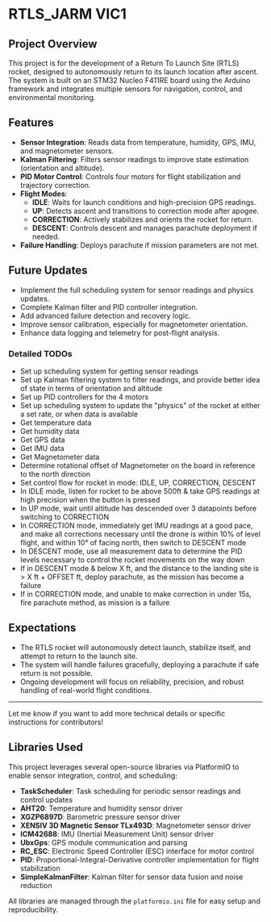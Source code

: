 
# RTLS_JARM VIC1

## Project Overview

This project is for the development of a Return To Launch Site (RTLS) rocket, designed to autonomously return to its launch location after ascent. The system is built on an STM32 Nucleo F411RE board using the Arduino framework and integrates multiple sensors for navigation, control, and environmental monitoring.

## Features

- **Sensor Integration**: Reads data from temperature, humidity, GPS, IMU, and magnetometer sensors.
- **Kalman Filtering**: Filters sensor readings to improve state estimation (orientation and altitude).
- **PID Motor Control**: Controls four motors for flight stabilization and trajectory correction.
- **Flight Modes**:
  - **IDLE**: Waits for launch conditions and high-precision GPS readings.
  - **UP**: Detects ascent and transitions to correction mode after apogee.
  - **CORRECTION**: Actively stabilizes and orients the rocket for return.
  - **DESCENT**: Controls descent and manages parachute deployment if needed.
- **Failure Handling**: Deploys parachute if mission parameters are not met.

## Future Updates

- Implement the full scheduling system for sensor readings and physics updates.
- Complete Kalman filter and PID controller integration.
- Add advanced failure detection and recovery logic.
- Improve sensor calibration, especially for magnetometer orientation.
- Enhance data logging and telemetry for post-flight analysis.

### Detailed TODOs

- Set up scheduling system for getting sensor readings
- Set up Kalman filtering system to filter readings, and provide better idea of state in terms of orientation and altitude
- Set up PID controllers for the 4 motors
- Set up scheduling system to update the "physics" of the rocket at either a set rate, or when data is available
- Get temperature data
- Get humidity data
- Get GPS data
- Get IMU data
- Get Magnetometer data
- Determine rotational offset of Magnetometer on the board in reference to the north direction
- Set control flow for rocket in mode: IDLE, UP, CORRECTION, DESCENT
- In IDLE mode, listen for rocket to be above 500ft & take GPS readings at high precision when the button is pressed
- In UP mode, wait until altitude has descended over 3 datapoints before switching to CORRECTION
- In CORRECTION mode, immediately get IMU readings at a good pace, and make all corrections necessary until the drone is within 10% of level flight, and within 10° of facing north, then switch to DESCENT mode
- In DESCENT mode, use all measurement data to determine the PID levels necessary to control the rocket movements on the way down
- If in DESCENT mode & below X ft, and the distance to the landing site is > X ft + OFFSET ft, deploy parachute, as the mission has become a failure
- If in CORRECTION mode, and unable to make correction in under 15s, fire parachute method, as mission is a failure

## Expectations

- The RTLS rocket will autonomously detect launch, stabilize itself, and attempt to return to the launch site.
- The system will handle failures gracefully, deploying a parachute if safe return is not possible.
- Ongoing development will focus on reliability, precision, and robust handling of real-world flight conditions.

---

Let me know if you want to add more technical details or specific instructions for contributors!

## Libraries Used

This project leverages several open-source libraries via PlatformIO to enable sensor integration, control, and scheduling:

- **TaskScheduler**: Task scheduling for periodic sensor readings and control updates
- **AHT20**: Temperature and humidity sensor driver
- **XGZP6897D**: Barometric pressure sensor driver
- **XENSIV 3D Magnetic Sensor TLx493D**: Magnetometer sensor driver
- **ICM42688**: IMU (Inertial Measurement Unit) sensor driver
- **UbxGps**: GPS module communication and parsing
- **RC_ESC**: Electronic Speed Controller (ESC) interface for motor control
- **PID**: Proportional-Integral-Derivative controller implementation for flight stabilization
- **SimpleKalmanFilter**: Kalman filter for sensor data fusion and noise reduction

All libraries are managed through the `platformio.ini` file for easy setup and reproducibility.
